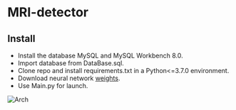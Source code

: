 # MRI-detector
## Install
- Install the database MySQL and MySQL Workbench 8.0. 
- Import database from DataBase.sql.
- Clone repo and install requirements.txt in a Python<=3.7.0 environment. 
- Download neural network [weights](https://disk.yandex.ru/d/EGmMmtmHDI0FrQ).
- Use Main.py for launch.

![Arch](https://user-images.githubusercontent.com/45522296/175290071-30d6851d-e8ea-4801-a9ab-b47551b5cf5b.png)

